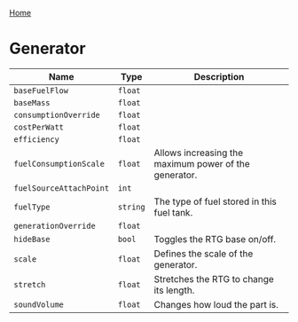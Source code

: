 [Home](https://wnp78.github.io/Sr2Xml/)

# Generator


|Name|Type|Description|
|--|--|--|
|`baseFuelFlow`|`float`||
|`baseMass`|`float`||
|`consumptionOverride`|`float`||
|`costPerWatt`|`float`||
|`efficiency`|`float`||
|`fuelConsumptionScale`|`float`|Allows increasing the maximum power of the generator.|
|`fuelSourceAttachPoint`|`int`||
|`fuelType`|`string`|The type of fuel stored in this fuel tank.|
|`generationOverride`|`float`||
|`hideBase`|`bool`|Toggles the RTG base on/off.|
|`scale`|`float`|Defines the scale of the generator.|
|`stretch`|`float`|Stretches the RTG to change its length.|
|`soundVolume`|`float`|Changes how loud the part is.|



